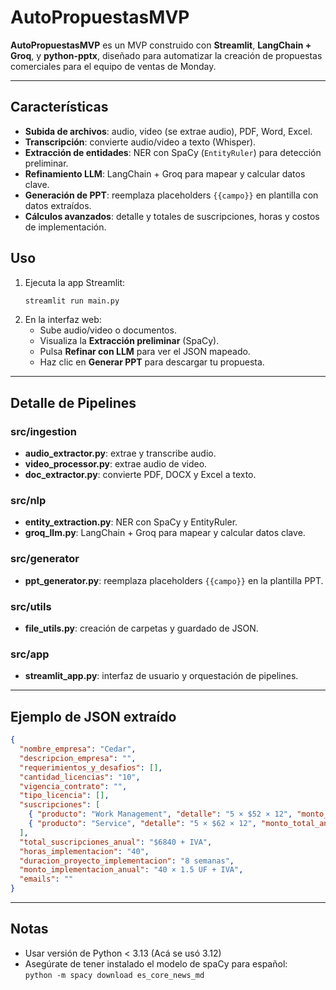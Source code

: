 # AutoPropuestasMVP

**AutoPropuestasMVP** es un MVP construido con **Streamlit**, **LangChain + Groq**, y **python-pptx**, diseñado para automatizar la creación de propuestas comerciales para el equipo de ventas de Monday.

---

## Características

- **Subida de archivos**: audio, video (se extrae audio), PDF, Word, Excel.  
- **Transcripción**: convierte audio/video a texto (Whisper).  
- **Extracción de entidades**: NER con SpaCy (`EntityRuler`) para detección preliminar.  
- **Refinamiento LLM**: LangChain + Groq para mapear y calcular datos clave.  
- **Generación de PPT**: reemplaza placeholders `{{campo}}` en plantilla con datos extraídos.  
- **Cálculos avanzados**: detalle y totales de suscripciones, horas y costos de implementación.



## Uso

1. Ejecuta la app Streamlit:
   ```bash
   streamlit run main.py
   ```
2. En la interfaz web:
   - Sube audio/video o documentos.  
   - Visualiza la **Extracción preliminar** (SpaCy).  
   - Pulsa **Refinar con LLM** para ver el JSON mapeado.  
   - Haz clic en **Generar PPT** para descargar tu propuesta.

---

## Detalle de Pipelines

### src/ingestion
- **audio_extractor.py**: extrae y transcribe audio.  
- **video_processor.py**: extrae audio de video.  
- **doc_extractor.py**: convierte PDF, DOCX y Excel a texto.

### src/nlp
- **entity_extraction.py**: NER con SpaCy y EntityRuler.  
- **groq_llm.py**: LangChain + Groq para mapear y calcular datos clave.

### src/generator
- **ppt_generator.py**: reemplaza placeholders `{{campo}}` en la plantilla PPT.

### src/utils
- **file_utils.py**: creación de carpetas y guardado de JSON.

### src/app
- **streamlit_app.py**: interfaz de usuario y orquestación de pipelines.

---

## Ejemplo de JSON extraído

```json
{
  "nombre_empresa": "Cedar",
  "descripcion_empresa": "",
  "requerimientos_y_desafios": [],
  "cantidad_licencias": "10",
  "vigencia_contrato": "",
  "tipo_licencia": [],
  "suscripciones": [
    { "producto": "Work Management", "detalle": "5 × $52 × 12", "monto_total_anual": "$3120 + IVA" },
    { "producto": "Service", "detalle": "5 × $62 × 12", "monto_total_anual": "$3720 + IVA" }
  ],
  "total_suscripciones_anual": "$6840 + IVA",
  "horas_implementacion": "40",
  "duracion_proyecto_implementacion": "8 semanas",
  "monto_implementacion_anual": "40 × 1.5 UF + IVA",
  "emails": ""
}
```

---




## Notas
- Usar versión de Python < 3.13 (Acá se usó 3.12)
- Asegúrate de tener instalado el modelo de spaCy para español:  
  `python -m spacy download es_core_news_md`



